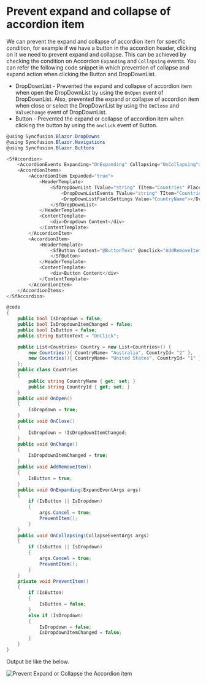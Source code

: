 # Prevent expand and collapse of accordion item

We can prevent the expand and collapse of accordion item for specific condition, for example if we have a button in the accordion header, clicking on it we need to prevent expand and collapse. This can be achieved by checking the condition on Accordion `Expanding` and `Collapsing` events. You can refer the following code snippet in which prevention of collapse and expand action when clicking the Button and DropDownList.

* DropDownList - Prevented the expand and collapse of accordion item when open the DropDownList by using the `OnOpen` event of DropDownList. Also, prevented the expand or collapse of accordion item when close or select the DropDownList by using the `OnClose` and `ValueChange` event of DropDownList.
* Button - Prevented the expand or collapse of accordion item when clicking the button by using the `onclick` event of Button.

```csharp
@using Syncfusion.Blazor.DropDowns
@using Syncfusion.Blazor.Navigations
@using Syncfusion.Blazor.Buttons

<SfAccordion>
    <AccordionEvents Expanding="OnExpanding" Collapsing="OnCollapsing"></AccordionEvents>
    <AccordionItems>
        <AccordionItem Expanded="true">
            <HeaderTemplate>
                <SfDropDownList TValue="string" TItem="Countries" Placeholder="Select a country" DataSource="@Country" Width="120">
                    <DropDownListEvents TValue="string" TItem="Countries" OnOpen="OnOpen" OnClose="OnClose" ValueChange="OnChange"></DropDownListEvents>
                    <DropDownListFieldSettings Value="CountryName"></DropDownListFieldSettings>
                </SfDropDownList>
            </HeaderTemplate>
            <ContentTemplate>
                <div>Dropdown Content</div>
            </ContentTemplate>
        </AccordionItem>
        <AccordionItem>
            <HeaderTemplate>
                <SfButton Content="@ButtonText" @onclick="AddRemoveItem">
                </SfButton>
            </HeaderTemplate>
            <ContentTemplate>
                <div>Button Content</div>
            </ContentTemplate>
        </AccordionItem>
    </AccordionItems>
</SfAccordion>

@code
{
    public bool IsDropdown = false;
    public bool IsDropdownItemChanged = false;
    public bool IsButton = false;
    public string ButtonText = "OnClick";

    public List<Countries> Country = new List<Countries>() {
        new Countries(){ CountryName= "Australia", CountryId= "2" },
        new Countries(){ CountryName= "United States", CountryId= "1" },
    };
    public class Countries
    {
        public string CountryName { get; set; }
        public string CountryId { get; set; }
    }
    public void OnOpen()
    {
        IsDropdown = true;
    }
    public void OnClose()
    {
        IsDropdown = !IsDropdownItemChanged;
    }
    public void OnChange()
    {
        IsDropdownItemChanged = true;
    }
    public void AddRemoveItem()
    {
        IsButton = true;
    }
    public void OnExpanding(ExpandEventArgs args)
    {
        if (IsButton || IsDropdown)
        {
            args.Cancel = true;
            PreventItem();
        }
    }
    public void OnCollapsing(CollapseEventArgs args)
    {
        if (IsButton || IsDropdown)
        {
            args.Cancel = true;
            PreventItem();
        }
    }
    private void PreventItem()
    {
        if (IsButton)
        {
            IsButton = false;
        }
        else if (IsDropdown)
        {
            IsDropdown = false;
            IsDropdownItemChanged = false;
        }
    }
}
```

Output be like the below.

![Prevent Expand or Collapse the Accordion item](../images/preventExpandCollapseItem.png)
